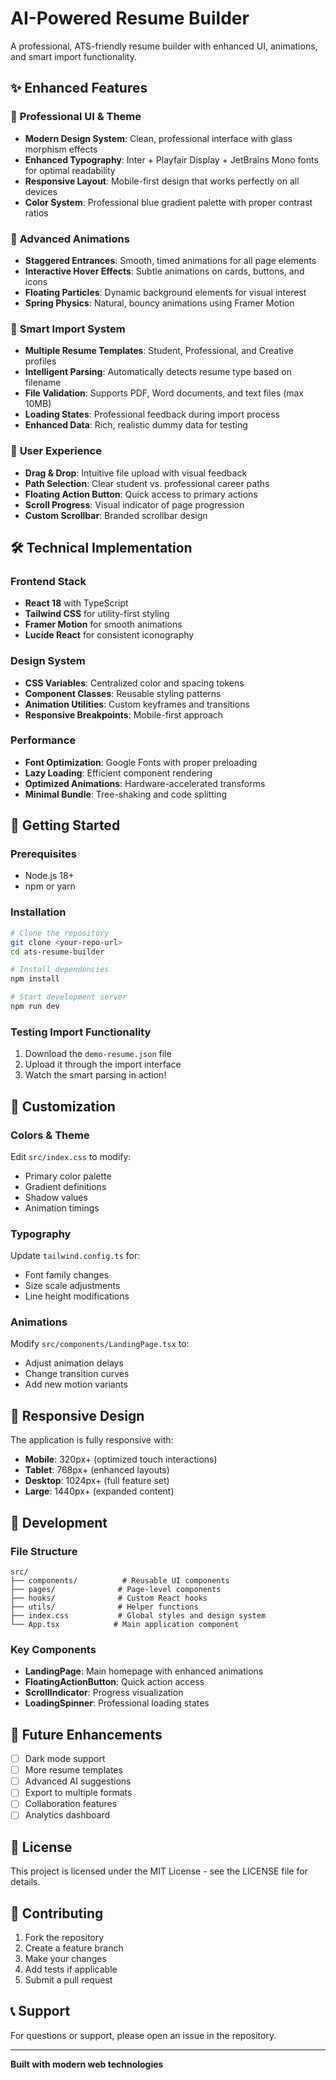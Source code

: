 # AI-Powered Resume Builder

A professional, ATS-friendly resume builder with enhanced UI, animations, and smart import functionality.

## ✨ Enhanced Features

### 🎨 **Professional UI & Theme**
- **Modern Design System**: Clean, professional interface with glass morphism effects
- **Enhanced Typography**: Inter + Playfair Display + JetBrains Mono fonts for optimal readability
- **Responsive Layout**: Mobile-first design that works perfectly on all devices
- **Color System**: Professional blue gradient palette with proper contrast ratios

### 🚀 **Advanced Animations**
- **Staggered Entrances**: Smooth, timed animations for all page elements
- **Interactive Hover Effects**: Subtle animations on cards, buttons, and icons
- **Floating Particles**: Dynamic background elements for visual interest
- **Spring Physics**: Natural, bouncy animations using Framer Motion

### 📁 **Smart Import System**
- **Multiple Resume Templates**: Student, Professional, and Creative profiles
- **Intelligent Parsing**: Automatically detects resume type based on filename
- **File Validation**: Supports PDF, Word documents, and text files (max 10MB)
- **Loading States**: Professional feedback during import process
- **Enhanced Data**: Rich, realistic dummy data for testing

### 🎯 **User Experience**
- **Drag & Drop**: Intuitive file upload with visual feedback
- **Path Selection**: Clear student vs. professional career paths
- **Floating Action Button**: Quick access to primary actions
- **Scroll Progress**: Visual indicator of page progression
- **Custom Scrollbar**: Branded scrollbar design

## 🛠️ Technical Implementation

### **Frontend Stack**
- **React 18** with TypeScript
- **Tailwind CSS** for utility-first styling
- **Framer Motion** for smooth animations
- **Lucide React** for consistent iconography

### **Design System**
- **CSS Variables**: Centralized color and spacing tokens
- **Component Classes**: Reusable styling patterns
- **Animation Utilities**: Custom keyframes and transitions
- **Responsive Breakpoints**: Mobile-first approach

### **Performance**
- **Font Optimization**: Google Fonts with proper preloading
- **Lazy Loading**: Efficient component rendering
- **Optimized Animations**: Hardware-accelerated transforms
- **Minimal Bundle**: Tree-shaking and code splitting

## 🚀 Getting Started

### **Prerequisites**
- Node.js 18+ 
- npm or yarn

### **Installation**
```bash
# Clone the repository
git clone <your-repo-url>
cd ats-resume-builder

# Install dependencies
npm install

# Start development server
npm run dev
```

### **Testing Import Functionality**
1. Download the `demo-resume.json` file
2. Upload it through the import interface
3. Watch the smart parsing in action!

## 🎨 Customization

### **Colors & Theme**
Edit `src/index.css` to modify:
- Primary color palette
- Gradient definitions
- Shadow values
- Animation timings

### **Typography**
Update `tailwind.config.ts` for:
- Font family changes
- Size scale adjustments
- Line height modifications

### **Animations**
Modify `src/components/LandingPage.tsx` to:
- Adjust animation delays
- Change transition curves
- Add new motion variants

## 📱 Responsive Design

The application is fully responsive with:
- **Mobile**: 320px+ (optimized touch interactions)
- **Tablet**: 768px+ (enhanced layouts)
- **Desktop**: 1024px+ (full feature set)
- **Large**: 1440px+ (expanded content)

## 🔧 Development

### **File Structure**
```
src/
├── components/          # Reusable UI components
├── pages/              # Page-level components
├── hooks/              # Custom React hooks
├── utils/              # Helper functions
├── index.css           # Global styles and design system
└── App.tsx            # Main application component
```

### **Key Components**
- **LandingPage**: Main homepage with enhanced animations
- **FloatingActionButton**: Quick action access
- **ScrollIndicator**: Progress visualization
- **LoadingSpinner**: Professional loading states

## 🎯 Future Enhancements

- [ ] Dark mode support
- [ ] More resume templates
- [ ] Advanced AI suggestions
- [ ] Export to multiple formats
- [ ] Collaboration features
- [ ] Analytics dashboard

## 📄 License

This project is licensed under the MIT License - see the LICENSE file for details.

## 🤝 Contributing

1. Fork the repository
2. Create a feature branch
3. Make your changes
4. Add tests if applicable
5. Submit a pull request

## 📞 Support

For questions or support, please open an issue in the repository.

---

**Built with modern web technologies**
